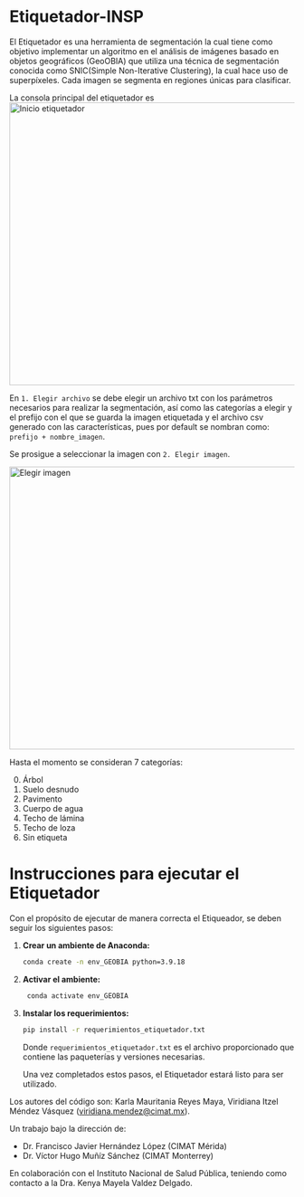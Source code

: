 # Etiquetador-INSP

El Etiquetador es una herramienta de segmentación la cual tiene como objetivo implementar un algoritmo en el análisis de imágenes basado en objetos geográficos (GeoOBIA) que utiliza una técnica de segmentación conocida como SNIC(Simple Non-Iterative Clustering), la cual hace uso de superpíxeles.
Cada imagen se segmenta en regiones únicas para clasificar.

La consola principal del etiquetador es
<img src="https://drive.google.com/uc?id=1hZTw1g10THVHENAbOLuoENuA2A501Tug" alt="Inicio etiquetador" width="600" height="500">

En `1. Elegir archivo` se debe elegir un archivo txt con los parámetros necesarios para realizar la segmentación, así como las categorías a elegir y el prefijo con el que se guarda la imagen etiquetada y el archivo csv generado con las características, pues por default se nombran como: `prefijo + nombre_imagen`.


Se prosigue a seleccionar la imagen con `2. Elegir imagen`.

<img src="https://drive.google.com/uc?id=1r7ViV_iq32Riz38aJicdz3wJKZLyIhXt" alt="Elegir imagen" width="600" height="500">

Hasta el momento se consideran 7 categorías:

0. Árbol
1. Suelo desnudo
2. Pavimento
3. Cuerpo de agua
4. Techo de lámina
5. Techo de loza
6. Sin etiqueta

# Instrucciones para ejecutar el Etiquetador

Con el propósito de ejecutar de manera correcta el Etiqueador, se deben seguir los siguientes pasos:

1. **Crear un ambiente de Anaconda:**
   ```bash
   conda create -n env_GEOBIA python=3.9.18
   ```

2. **Activar el ambiente:**
   ```bash
    conda activate env_GEOBIA
   ```

3. **Instalar los requerimientos:**
   ```bash
   pip install -r requerimientos_etiquetador.txt
   ```

   Donde `requerimientos_etiquetador.txt` es el archivo proporcionado que contiene las paqueterías y versiones necesarias.

   Una vez completados estos pasos, el Etiquetador estará listo para ser utilizado.


Los autores del código son:
Karla Mauritania Reyes Maya, Viridiana Itzel Méndez Vásquez ([viridiana.mendez@cimat.mx](mailto:viridiana.mendez@cimat.mx)).


Un trabajo bajo la dirección de:
* Dr. Francisco Javier Hernández López (CIMAT Mérida)
* Dr. Víctor Hugo Muñíz Sánchez (CIMAT Monterrey)

En colaboración con el Instituto Nacional de Salud Pública, teniendo como contacto a la Dra. Kenya Mayela Valdez Delgado.
